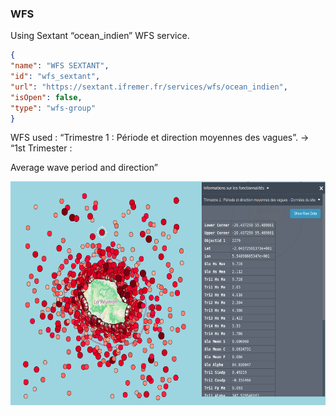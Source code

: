 
### WFS

Using Sextant “ocean_indien” WFS service.
```json
{
"name": "WFS SEXTANT",
"id": "wfs_sextant",
"url": "https://sextant.ifremer.fr/services/wfs/ocean_indien",
"isOpen": false,
"type": "wfs-group"
}
```

WFS used : “Trimestre 1 : Période et direction moyennes des vagues”. -\>
“1st Trimester :

Average wave period and direction”

<img src="content/image16.png"
style="width:6.26772in;height:3.72222in" />

